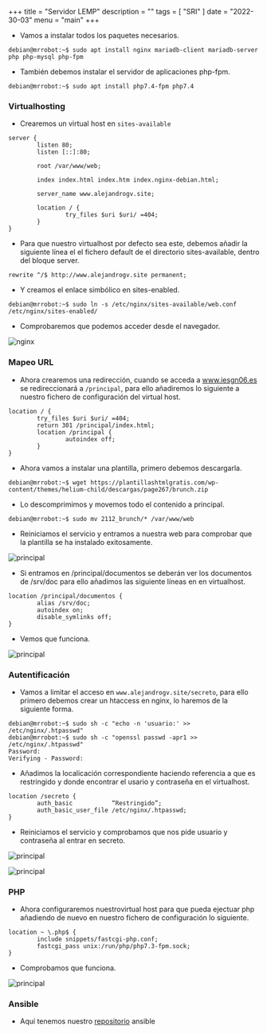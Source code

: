 +++
title = "Servidor LEMP"
description = ""
tags = [
    "SRI"
]
date = "2022-30-03"
menu = "main"
+++

* Vamos a instalar todos los paquetes necesarios.

~~~
debian@mrrobot:~$ sudo apt install nginx mariadb-client mariadb-server php php-mysql php-fpm
~~~

* También debemos instalar el servidor de aplicaciones php-fpm.

~~~
debian@mrrobot:~$ sudo apt install php7.4-fpm php7.4
~~~

### Virtualhosting

* Crearemos un virtual host en `sites-available`

~~~
server {
        listen 80;
        listen [::]:80;

        root /var/www/web;

        index index.html index.htm index.nginx-debian.html;

        server_name www.alejandrogv.site;

        location / {
                try_files $uri $uri/ =404;
        }
}
~~~

* Para que nuestro virtualhost por defecto sea este, debemos añadir la siguiente línea el el fichero default de el directorio sites-available, dentro del bloque server.

~~~
rewrite ^/$ http://www.alejandrogv.site permanent;
~~~

* Y creamos el enlace simbólico en sites-enabled.

~~~
debian@mrrobot:~$ sudo ln -s /etc/nginx/sites-available/web.conf /etc/nginx/sites-enabled/
~~~

* Comprobaremos que podemos acceder desde el navegador.

![nginx](/lemp/1.png)

### Mapeo URL

* Ahora crearemos una redirección, cuando se acceda a www.iesgn06.es se redireccionará a `/principal`, para ello añadiremos lo siguiente a nuestro fichero de configuración del virtual host.

~~~
location / {
        try_files $uri $uri/ =404;
        return 301 /principal/index.html;
        location /principal {
                autoindex off;
        }
}
~~~

* Ahora vamos a instalar una plantilla, primero debemos descargarla.

~~~
debian@mrrobot:~$ wget https://plantillashtmlgratis.com/wp-content/themes/helium-child/descargas/page267/brunch.zip
~~~

* Lo descomprimimos y movemos todo el contenido a principal.

~~~
debian@mrrobot:~$ sudo mv 2112_brunch/* /var/www/web
~~~

* Reiniciamos el servicio y entramos a nuestra web para comprobar que la plantilla se ha instalado exitosamente.

![principal](/lemp/3.png)

* Si entramos en /principal/documentos se deberán ver los documentos de /srv/doc para ello añadimos las siguiente líneas en en virtualhost.

~~~
location /principal/documentos {
        alias /srv/doc;
        autoindex on;
        disable_symlinks off;
}
~~~

* Vemos que funciona.

![principal](/lemp/4.png)

### Autentificación

* Vamos a limitar el acceso en `www.alejandrogv.site/secreto`, para ello primero debemos crear un htaccess en nginx, lo haremos de la siguiente forma.

~~~
debian@mrrobot:~$ sudo sh -c "echo -n 'usuario:' >> /etc/nginx/.htpasswd"
debian@mrrobot:~$ sudo sh -c "openssl passwd -apr1 >> /etc/nginx/.htpasswd"
Password: 
Verifying - Password:
~~~

* Añadimos la localicación correspondiente haciendo referencia a que es restringido y donde encontrar el usario y contraseña en el virtualhost.

~~~
location /secreto {
        auth_basic           “Restringido”;
        auth_basic_user_file /etc/nginx/.htpasswd;
}
~~~

* Reiniciamos el servicio y comprobamos que nos pide usuario y contraseña al entrar en secreto.

![principal](/lemp/5.png)

![principal](/lemp/6.png)

### PHP

* Ahora configuraremos nuestrovirtual host para que pueda ejectuar php añadiendo de nuevo en nuestro fichero de configuración lo siguiente.

~~~
location ~ \.php$ {
        include snippets/fastcgi-php.conf;
        fastcgi_pass unix:/run/php/php7.3-fpm.sock;
}
~~~

* Comprobamos que funciona.

![principal](/lemp/7.png)

### Ansible

* Aquí tenemos nuestro [repositorio]() ansible 